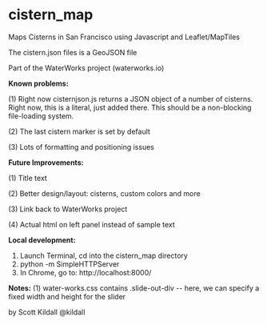 cistern_map
=============

Maps Cisterns in San Francisco using Javascript and Leaflet/MapTiles

The cistern.json files is a GeoJSON file

Part of the WaterWorks project (waterworks.io)

**Known problems:**

(1) Right now cisternjson.js returns a JSON object of a number of cisterns. Right now, this is a literal, just added there. This should be a non-blocking file-loading system.

(2) The last cistern marker is set by default 

(3) Lots of formatting and positioning issues

**Future Improvements:**

(1) Title text

(2) Better design/layout: cisterns, custom colors and more

(3) Link back to WaterWorks project

(4) Actual html on left panel instead of sample text


**Local development:**

1. Launch Terminal, cd into the cistern_map directory
2. python -m SimpleHTTPServer
3. In Chrome, go to: http://localhost:8000/

**Notes:**
(1)	water-works.css contains .slide-out-div -- here, we can specify a fixed width and height for the slider

by Scott Kildall
@kildall
